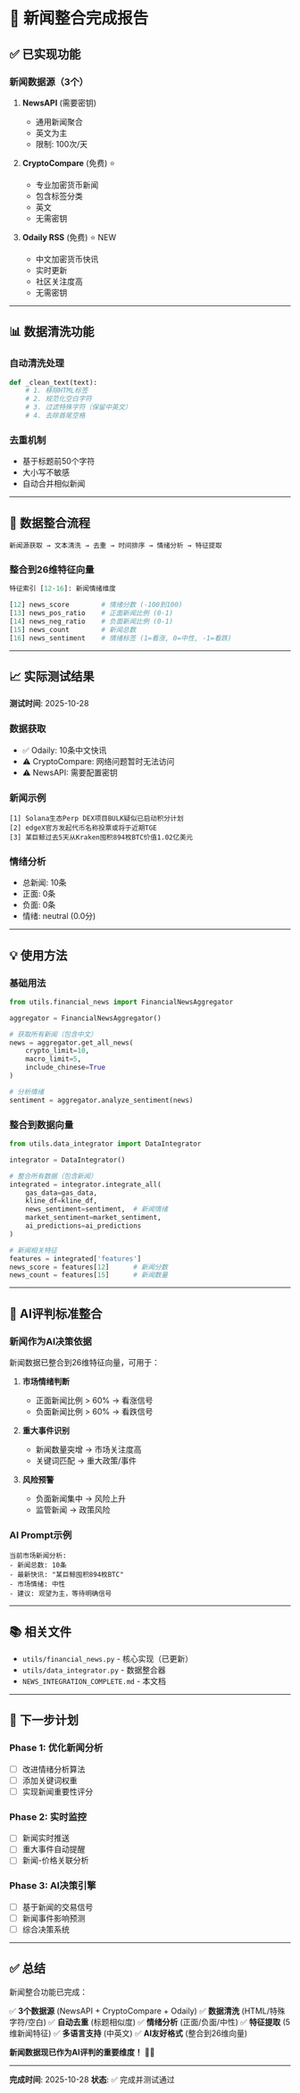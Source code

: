 # 📰 新闻整合完成报告

## ✅ 已实现功能

### 新闻数据源（3个）

1. **NewsAPI** (需要密钥)
   - 通用新闻聚合
   - 英文为主
   - 限制: 100次/天

2. **CryptoCompare** (免费) ⭐
   - 专业加密货币新闻
   - 包含标签分类
   - 英文
   - 无需密钥

3. **Odaily RSS** (免费) ⭐ NEW
   - 中文加密货币快讯
   - 实时更新
   - 社区关注度高
   - 无需密钥

---

## 📊 数据清洗功能

### 自动清洗处理
```python
def _clean_text(text):
    # 1. 移除HTML标签
    # 2. 规范化空白字符
    # 3. 过滤特殊字符（保留中英文）
    # 4. 去除首尾空格
```

### 去重机制
- 基于标题前50个字符
- 大小写不敏感
- 自动合并相似新闻

---

## 🔄 数据整合流程

```
新闻源获取 → 文本清洗 → 去重 → 时间排序 → 情绪分析 → 特征提取
```

### 整合到26维特征向量

```python
特征索引 [12-16]: 新闻情绪维度

[12] news_score        # 情绪分数 (-100到100)
[13] news_pos_ratio    # 正面新闻比例 (0-1)
[14] news_neg_ratio    # 负面新闻比例 (0-1)
[15] news_count        # 新闻总数
[16] news_sentiment    # 情绪标签 (1=看涨, 0=中性, -1=看跌)
```

---

## 📈 实际测试结果

**测试时间**: 2025-10-28

### 数据获取
- ✅ Odaily: 10条中文快讯
- ⚠️ CryptoCompare: 网络问题暂时无法访问
- ⚠️ NewsAPI: 需要配置密钥

### 新闻示例
```
[1] Solana生态Perp DEX项目BULK疑似已启动积分计划
[2] edgeX官方发起代币名称投票或将于近期TGE
[3] 某巨鲸过去5天从Kraken囤积894枚BTC价值1.02亿美元
```

### 情绪分析
- 总新闻: 10条
- 正面: 0条
- 负面: 0条
- 情绪: neutral (0.0分)

---

## 💡 使用方法

### 基础用法
```python
from utils.financial_news import FinancialNewsAggregator

aggregator = FinancialNewsAggregator()

# 获取所有新闻（包含中文）
news = aggregator.get_all_news(
    crypto_limit=10,
    macro_limit=5,
    include_chinese=True
)

# 分析情绪
sentiment = aggregator.analyze_sentiment(news)
```

### 整合到数据向量
```python
from utils.data_integrator import DataIntegrator

integrator = DataIntegrator()

# 整合所有数据（包含新闻）
integrated = integrator.integrate_all(
    gas_data=gas_data,
    kline_df=kline_df,
    news_sentiment=sentiment,  # 新闻情绪
    market_sentiment=market_sentiment,
    ai_predictions=ai_predictions
)

# 新闻相关特征
features = integrated['features']
news_score = features[12]      # 新闻分数
news_count = features[15]      # 新闻数量
```

---

## 🎯 AI评判标准整合

### 新闻作为AI决策依据

新闻数据已整合到26维特征向量，可用于：

1. **市场情绪判断**
   - 正面新闻比例 > 60% → 看涨信号
   - 负面新闻比例 > 60% → 看跌信号

2. **重大事件识别**
   - 新闻数量突增 → 市场关注度高
   - 关键词匹配 → 重大政策/事件

3. **风险预警**
   - 负面新闻集中 → 风险上升
   - 监管新闻 → 政策风险

### AI Prompt示例
```
当前市场新闻分析:
- 新闻总数: 10条
- 最新快讯: "某巨鲸囤积894枚BTC"
- 市场情绪: 中性
- 建议: 观望为主，等待明确信号
```

---

## 📚 相关文件

- `utils/financial_news.py` - 核心实现（已更新）
- `utils/data_integrator.py` - 数据整合器
- `NEWS_INTEGRATION_COMPLETE.md` - 本文档

---

## 🚀 下一步计划

### Phase 1: 优化新闻分析
- [ ] 改进情绪分析算法
- [ ] 添加关键词权重
- [ ] 实现新闻重要性评分

### Phase 2: 实时监控
- [ ] 新闻实时推送
- [ ] 重大事件自动提醒
- [ ] 新闻-价格关联分析

### Phase 3: AI决策引擎
- [ ] 基于新闻的交易信号
- [ ] 新闻事件影响预测
- [ ] 综合决策系统

---

## ✅ 总结

新闻整合功能已完成：

✅ **3个数据源** (NewsAPI + CryptoCompare + Odaily)
✅ **数据清洗** (HTML/特殊字符/空白)
✅ **自动去重** (标题相似度)
✅ **情绪分析** (正面/负面/中性)
✅ **特征提取** (5维新闻特征)
✅ **多语言支持** (中英文)
✅ **AI友好格式** (整合到26维向量)

**新闻数据现已作为AI评判的重要维度！** 📰✨

---

**完成时间**: 2025-10-28
**状态**: ✅ 完成并测试通过
